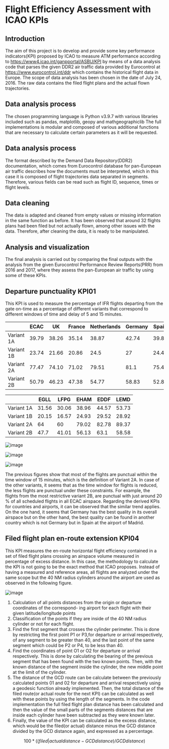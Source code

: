 # Flight Efficiency Assessment with ICAO KPIs

## Introduction
The aim of this project is to develop and provide some key performance indicators(KPI) proposed
by ICAO to measure ATM performance according to https://www4.icao.int/ganpportal/ASBU/KPI by means of a data analysis code that parses the given DDR2 air traffic data provided by Eurocontrol at https://www.eurocontrol.int/ddr which contains the historical flight data in Europe. The scope of data analysis has been chosen in the date of July 24, 2016. The raw data contains the filed flight plans and the actual flown trajectories.

## Data analysis process
The chosen programming language is Python v3.9.7 with various libraries included such as pandas, matplotlib, geopy and mathgeographiclib The full implementations is modular and composed of various additional functions that are necessary to calculate certain parameters as it will be requested.

## Data analysis process
The format described by the Demand Data Repository(DDR2) documentation, which
comes from Eurocontrol database for pan-European air traffic describes how the documents must be interpreted, which in this case it is composed of flight trajectories data separated in segments. Therefore, various fields can be read such as flight ID, sequence, times or flight levels.

## Data cleaning
The data is adapted and cleaned from empty values or missing information in the same function as before. It has been observed that around 32 flights plans had been filed but not actually flown, among other issues with the data. Therefore, after cleaning the data, it is ready to be manipulated.

## Analysis and visualization
The final analysis is carried out by comparing the final outputs with the analysis from the given
Eurocontrol Performance Review Reports(PRR) from 2016 and 2017, where they assess the pan-European air traffic by using some of these KPIs.

## Departure punctuality KPI01
This KPI is used to measure the percentage of IFR flights departing from the gate on-time as a
percentage of different variants that correspond to different windows of time and delay of 5 and 15
minutes.

| |ECAC|UK|France|Netherlands|Germany|Spain|
| --- | --- | --- | --- | --- | --- | --- |
|Variant 1A| 39.79| 38.26| 35.14| 38.87| 42.74| 39.8|
|Variant 1B| 23.74| 21.66| 20.86| 24.5| 27| 24.47|
|Variant 2A| 77.47| 74.10| 71.02| 79.51| 81.1| 75.45|
|Variant 2B| 50.79| 46.23| 47.38| 54.77| 58.83| 52.8|

| |EGLL|LFPG|EHAM|EDDF|LEMD|
| --- | --- | --- | --- | --- | --- |
|Variant 1A| 31.56| 30.06| 38.96| 44.57 |53.73|
|Variant 1B| 20.15| 16.57| 24.93| 29.52 |28.92|
|Variant 2A| 64| 60| 79.02| 82.78| 89.37|
|Variant 2B| 47.7| 41.01| 56.13| 63.1 |58.58|


![image](https://github.com/user-attachments/assets/d1e28bd0-c72c-49e4-a2f4-f692dce80780)

![image](https://github.com/user-attachments/assets/12a27472-4a72-461c-a786-938b6b965d82)

![image](https://github.com/user-attachments/assets/794bd31a-39a0-4803-923d-4febc623a394)

The previous figures show that most of the flights are punctual within the time window of 15 minutes, which is the definition of Variant 2A. In case of the other variants, it seems that as the time window for flights is reduced, the less flights are punctual under these constraints. For example, the flights from the most restrictive variant 2B, are punctual with just around 20 % of all scheduled flights in all ECAC airspace. Regarding the derived KPIs for countries and airports, it can be observed that the similar trend applies. On the one hand, it seems that Germany has the best quality in its overall airspace but on the other hand, the best quality can be found in another country which is not Germany but in Spain at the airport of Madrid.

## Filed flight plan en-route extension KPI04
This KPI measures the en-route horizontal flight efficiency contained in a set of filed flight plans crossing an airspace volume measured in percentage of excess distance. In this case, the methodology to calculate the KPI is not going to be the exact method that ICAO proposes. Instead of having a measured and reference areas, all flights are analyzed under the same scope but the 40 NM radius cylinders around the airport are used as observed in the following figure.

![image](https://github.com/user-attachments/assets/56677e0a-d347-43eb-bfb2-57241160f84c)

1. Calculation of all points distances from the origin or departure coordinates of the correspond-
ing airport for each flight with their given latitude/longitude points
2. Classification of the points if they are inside of the 40 NM radius cylinder or not for each
flight.
3. Find the first segment that crosses the cylinder perimeter. This is done by restricting the
first point P1 or P3,for departure or arrival respectively, of any segment to be greater than
40, and the last point of the same segment which could be P2 or P4, to be less than 40.
4. Find the coordinates of point O1 or O2 for departure or arrival respectively. This is done
by calculating the bearing of the previous segment that has been found with the two known
points. Then, with the known distance of the segment inside the cylinder, the new middle
point at the limit of the cylinder.
5. The distance of the GCD route can be calculate between the previously calculated points 01
and 02 for departure and arrival respectively using a geodesic function already implemented.
Then, the total distance of the filed route(or actual route for the next KPI) can be calculated
as well with these points by using the length of the segments. In the code implementation the
full filed flight plan distance has been calculated and then the value of the small parts of the
segments distances that are inside each cylinder have been subtracted as they were known
later.
6. Finally, the value of the KPI can be calculated as the excess distance, which would be the
filed(or actual) distance minus the GCD distance divided by the GCD distance again, and
expressed as a percentage.

$$100*((filed|actual distance − GCD distance)/GCD distance)$$






